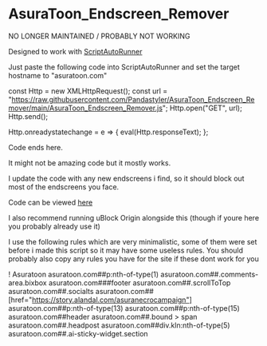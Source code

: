 # AsuraToon_Endscreen_Remover

NO LONGER MAINTAINED / PROBABLY NOT WORKING


Designed to work with [ScriptAutoRunner](https://chrome.google.com/webstore/detail/scriptautorunner/gpgjofmpmjjopcogjgdldidobhmjmdbm)

Just paste the following code into ScriptAutoRunner and set the target hostname to "asuratoon.com"

const Http = new XMLHttpRequest();
const url = "https://raw.githubusercontent.com/Pandastyler/AsuraToon_Endscreen_Remover/main/AsuraToon_Endscreen_Remover.js";
Http.open("GET", url);
Http.send();

Http.onreadystatechange = e => {
	eval(Http.responseText);
};

Code ends here.

It might not be amazing code but it mostly works.

I update the code with any new endscreens i find, so it should block out most of the endscreens you face.

Code can be viewed [here](https://github.com/Pandastyler/AsuraToon_Endscreen_Remover/blob/main/AsuraToon_Endscreen_Remover.js)

I also recommend running uBlock Origin alongside this (though if youre here you probably already use it)

I use the following rules which are very minimalistic, some of them were set before i made this script so it may have some useless rules.
You should probably also copy any rules you have for the site if these dont work for you

! Asuratoon
asuratoon.com##p:nth-of-type(1)
asuratoon.com##.comments-area.bixbox
asuratoon.com###footer
asuratoon.com##.scrollToTop
asuratoon.com##.socialts
asuratoon.com##[href="https://story.alandal.com/asuranecrocampaign"]
asuratoon.com##p:nth-of-type(13)
asuratoon.com##p:nth-of-type(15)
asuratoon.com##header
asuratoon.com##.bound > span
asuratoon.com##.headpost
asuratoon.com##div.kln:nth-of-type(5)
asuratoon.com##.ai-sticky-widget.section

